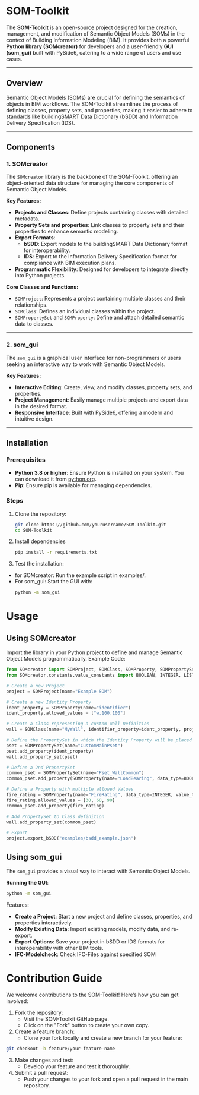 # SOM-Toolkit

The **SOM-Toolkit** is an open-source project designed for the creation, management, and modification of Semantic Object Models (SOMs) in the context of Building Information Modeling (BIM). It provides both a powerful **Python library (SOMcreator)** for developers and a user-friendly **GUI (som_gui)** built with PySide6, catering to a wide range of users and use cases.

---

## Overview

Semantic Object Models (SOMs) are crucial for defining the semantics of objects in BIM workflows. The SOM-Toolkit streamlines the process of defining classes, property sets, and properties, making it easier to adhere to standards like buildingSMART Data Dictionary (bSDD) and Information Delivery Specification (IDS).

---

## Components

### 1. **SOMcreator**
The `SOMcreator` library is the backbone of the SOM-Toolkit, offering an object-oriented data structure for managing the core components of Semantic Object Models.

**Key Features:**
- **Projects and Classes**: Define projects containing classes with detailed metadata.
- **Property Sets and properties**: Link classes to property sets and their properties to enhance semantic modeling.
- **Export Formats**:
  - **bSDD**: Export models to the buildingSMART Data Dictionary format for interoperability.
  - **IDS**: Export to the Information Delivery Specification format for compliance with BIM execution plans.
- **Programmatic Flexibility**: Designed for developers to integrate directly into Python projects.

**Core Classes and Functions:**
- `SOMProject`: Represents a project containing multiple classes and their relationships.
- `SOMClass`: Defines an individual classes within the project.
- `SOMPropertySet` and `SOMProperty`: Define and attach detailed semantic data to classes.

---

### 2. **som_gui**
The `som_gui` is a graphical user interface for non-programmers or users seeking an interactive way to work with Semantic Object Models.

**Key Features:**
- **Interactive Editing**: Create, view, and modify classes, property sets, and properties.
- **Project Management**: Easily manage multiple projects and export data in the desired format.
- **Responsive Interface**: Built with PySide6, offering a modern and intuitive design.

---

## Installation

### Prerequisites
- **Python 3.8 or higher**: Ensure Python is installed on your system. You can download it from [python.org](https://www.python.org/).
- **Pip**: Ensure pip is available for managing dependencies.

### Steps
1. Clone the repository:
   ```bash
   git clone https://github.com/yourusername/SOM-Toolkit.git
   cd SOM-Toolkit
   
2. Install dependencies
   ```bash
   pip install -r requirements.txt

3. Test the installation:
* for SOMcreator: Run the example script in examples/.
* For som_gui: Start the GUI with:
   ```bash
   python -m som_gui

# Usage

## Using SOMcreator
Import the library in your Python project to define and manage Semantic Object Models programmatically.
Example Code:
   ```python
from SOMcreator import SOMProject, SOMClass, SOMProperty, SOMPropertySet
from SOMcreator.constants.value_constants import BOOLEAN, INTEGER, LIST

# Create a new Project
project = SOMProject(name="Example SOM")

# Create a new Identity Property
ident_property = SOMProperty(name="identifier")
ident_property.allowed_values = ["w.100.100"]

# Create a Class representing a custom Wall Definition
wall = SOMClass(name="MyWall", identifier_property=ident_property, project=project)

# Define the PropertySet in which the Identity Property will be placed
pset = SOMPropertySet(name="CustomMainPset")
pset.add_property(ident_property)
wall.add_property_set(pset)

# Define a 2nd PropertySet
common_pset = SOMPropertySet(name="Pset_WallCommon")
common_pset.add_property(SOMProperty(name="LoadBearing", data_type=BOOLEAN))

# Define a Property with multiple allowed Values
fire_rating = SOMProperty(name="FireRating", data_type=INTEGER, value_type=LIST)
fire_rating.allowed_values = [30, 60, 90]
common_pset.add_property(fire_rating)

# Add PropertySet to Class definition
wall.add_property_set(common_pset)

# Export
project.export_bSDD("examples/bsdd_example.json")
```
## Using som_gui
The `som_gui` provides a visual way to interact with Semantic Object Models.

**Running the GUI**:
   ```bash
   python -m som_gui
```
Features:
* **Create a Project**: Start a new project and define classes, properties, and properties interactively.
* **Modify Existing Data**: Import existing models, modify data, and re-export.
* **Export Options**: Save your project in bSDD or IDS formats for interoperability with other BIM tools.
* **IFC-Modelcheck**: Check IFC-Files against specified SOM

# Contribution Guide
We welcome contributions to the SOM-Toolkit! Here’s how you can get involved:

1. Fork the repository:
   * Visit the SOM-Toolkit GitHub page.
   * Click on the "Fork" button to create your own copy.
2. Create a feature branch:
   * Clone your fork locally and create a new branch for your feature:
```bash
git checkout -b feature/your-feature-name
```
3. Make changes and test:
   * Develop your feature and test it thoroughly.
4. Submit a pull request:
   * Push your changes to your fork and open a pull request in the main repository.
